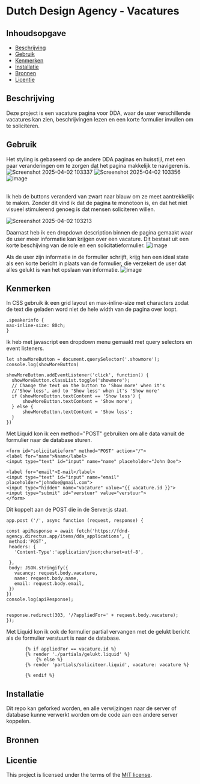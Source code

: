 # Dutch Design Agency - Vacatures

## Inhoudsopgave

  * [Beschrijving](#beschrijving)
  * [Gebruik](#gebruik)
  * [Kenmerken](#kenmerken)
  * [Installatie](#installatie)
  * [Bronnen](#bronnen)
  * [Licentie](#licentie)


## Beschrijving
<!-- In de Beschrijving staat kort beschreven wat voor project het is en wat je hebt gemaakt -->

Deze project is een vacature pagina voor DDA, waar de user verschillende vacatures kan zien, beschrijvingen lezen en een korte formulier invullen om te soliciteren.

## Gebruik
<!--Bij Gebruik staat hoe je project er uit ziet, hoe het werkt en wat je er mee kan. -->

Het styling is gebaseerd op de andere DDA paginas en huisstijl, met een paar veranderingen om te zorgen dat het pagina makkelijk te navigeren is.
![Screenshot 2025-04-02 103337](https://github.com/user-attachments/assets/7601a5f3-8bbb-46e1-bf6c-0358c72350c2)
![Screenshot 2025-04-02 103356](https://github.com/user-attachments/assets/a95d0401-cfec-4bbf-b0b9-b503fa1f4f13)
![image](https://github.com/user-attachments/assets/0002e137-88d3-4f4c-a039-736521f39c04)


</br> 
Ik heb de buttons veranderd van zwart naar blauw om ze meet aantrekkelijk te maken. Zonder dit vind ik dat de pagina te monotoon is, en dat het niet visueel stimulerend genoeg is dat mensen soliciteren willen.

![Screenshot 2025-04-02 103213](https://github.com/user-attachments/assets/e52e5c17-d857-40b2-b5b4-4a63c6c61fc4)

Daarnast heb ik een dropdown description binnen de pagina gemaakt waar de user meer informatie kan krijgen over een vacature. Dit bestaat uit een korte beschijving van de role en een solicitatieformulier.
![image](https://github.com/user-attachments/assets/0ea8dab7-1c85-4491-8403-2c2f1d380348)

Als de user zijn informatie in de formulier schrijft, krijg hen een ideal state als een korte bericht in plaats van de formulier, die verzekert de user dat alles gelukt is van het opslaan van informatie.
![image](https://github.com/user-attachments/assets/e8c7c1b4-9c7c-459a-a9d5-fc65c7ed5a98)


## Kenmerken
<!-- Bij Kenmerken staat welke technieken zijn gebruikt en hoe. Wat is de HTML structuur? Wat zijn de belangrijkste dingen in CSS? Wat is er met Javascript gedaan en hoe? Misschien heb je een framwork of library gebruikt? -->
In CSS gebruik ik een grid layout en max-inline-size met characters zodat de text die geladen word niet de hele width van de pagina over loopt.
 ``` 
.speakerinfo {
max-inline-size: 80ch;
}
 ``` 
Ik heb met javascript een dropdown menu gemaakt met query selectors en event listeners.

  ```
let showMoreButton = document.querySelector('.showmore');
 console.log(showMoreButton)

showMoreButton.addEventListener('click', function() {
    showMoreButton.classList.toggle('showmore');
    // Change the text on the button to 'Show more' when it's
    //'Show less', and to 'Show less' when it's 'Show more'
    if (showMoreButton.textContent == 'Show less') {
        showMoreButton.textContent = 'Show more';
    } else {
        showMoreButton.textContent = 'Show less';
    }
})
 ```

Met Liquid kon ik een method="POST" gebruiken om alle data vanuit de formulier naar de database sturen.

 ```
<form id="solicitatieform" method="POST" action="/">
<label for="name">Naam</label>
<input type="text" id="input" name="name" placeholder="John Doe">

<label for="email">E-mail</label>
<input type="text" id="input" name="email" placeholder="johndoe@gmail.com">
<input type="hidden" name="vacature" value="{{ vacature.id }}">
<input type="submit" id="verstuur" value="verstuur">
</form>
 ```
Dit koppelt aan de POST die in de Server.js staat.
 ```
app.post ('/', async function (request, response) {

 const apiResponse = await fetch('https://fdnd-agency.directus.app/items/dda_applications', {
  method:'POST',
  headers: {
    'Content-Type':'application/json;charset=utf-8',

  },
  body: JSON.stringify({
    vacancy: request.body.vacature,
    name: request.body.name,
    email: request.body.email,
  })
 })
 console.log(apiResponse);

 
 response.redirect(303, '/?appliedFor=' + request.body.vacature);
});
 ```
Met Liquid kon ik ook de formulier partial vervangen met de gelukt bericht als de formulier verstuurt is naar de database.
 ```
        {% if appliedFor == vacature.id %}
        {% render './partials/gelukt.liquid' %}
            {% else %}
        {% render 'partials/soliciteer.liquid', vacature: vacature %}

        {% endif %}
 ```

## Installatie
<!-- Bij Instalatie staat hoe een andere developer aan jouw repo kan werken -->
Dit repo kan geforked worden, en alle verwijzingen naar de server of database kunne verwerkt worden om de code aan een andere server koppelen.

## Bronnen

## Licentie


This project is licensed under the terms of the [MIT license](./LICENSE).
